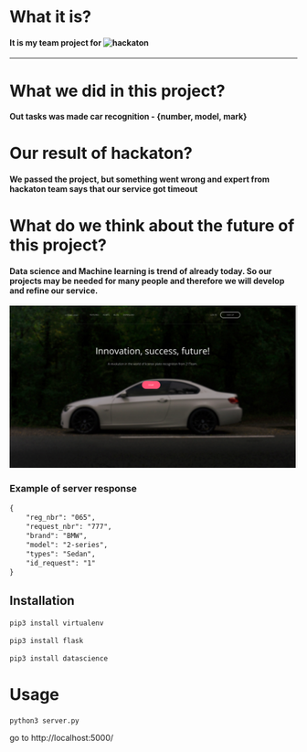 # What it is?
#### It is my team project for ![hackaton](https://online.dshkazan.ru/contests/1#/nominations)
---
# What we did in this project?
#### Out tasks was made car recognition - {number, model, mark}

# Our result of hackaton?
#### We passed the project, but something went wrong and expert from hackaton team says that our service got timeout

# What do we think about the future of this project?
#### Data science and Machine learning is trend of already today. So our projects may be needed for many people and therefore we will develop and refine our service.

![Example](https://github.com/sleonia/hackathon_kazan/blob/master/images/start_screen.png)

### Example of server response
```
{
	"reg_nbr": "065",
	"request_nbr": "777",
	"brand": "BMW",
	"model": "2-series",
	"types": "Sedan",
	"id_request": "1"
}
```

## Installation

`pip3 install virtualenv`

`pip3 install flask`

`pip3 install datascience`

# Usage

`python3 server.py`

go to http://localhost:5000/
